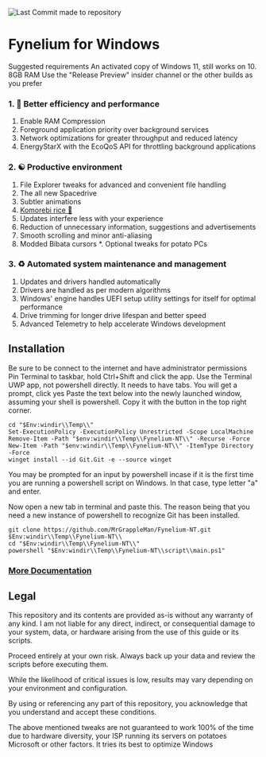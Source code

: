![Last Commit made to repository](https://img.shields.io/github/last-commit/MrGrappleMan/Fynelium-NT?style=for-the-badge)

# Fynelium for Windows
Suggested requirements
An activated copy of Windows 11, still works on 10.
8GB RAM
Use the "Release Preview" insider channel or the other builds as you prefer

### 1. 🚀 Better efficiency and performance

1. Enable RAM Compression
2. Foreground application priority over background services
3. Network optimizations for greater throughput and reduced latency
4. EnergyStarX with the EcoQoS API for throttling background applications

### 2. ☯️ Productive environment

1. File Explorer tweaks for advanced and convenient file handling
2. The all new Spacedrive
3. Subtler animations
4. [Komorebi rice 🍉](https://lgug2z.github.io/komorebi/)
5. Updates interfere less with your experience
6. Reduction of unnecessary information, suggestions and advertisements
7. Smooth scrolling and minor anti-aliasing
8. Modded Bibata cursors
*. Optional tweaks for potato PCs

### 3. ♻️ Automated system maintenance and management

1. Updates and drivers handled automatically
2. Drivers are handled as per modern algorithms
3. Windows' engine handles UEFI setup utility settings for itself for optimal performance
4. Drive trimming for longer drive lifespan and better speed
5. Advanced Telemetry to help accelerate Windows development

## Installation

Be sure to be connect to the internet and have administrator permissions
Pin Terminal to taskbar, hold Ctrl+Shift and click the app. Use the Terminal UWP app, not powershell directly. It needs to have tabs.
You will get a prompt, click yes
Paste the text below into the newly launched window, assuming your shell is powershell. Copy it with the button in the top right corner.

```
cd "$Env:windir\\Temp\\"
Set-ExecutionPolicy -ExecutionPolicy Unrestricted -Scope LocalMachine
Remove-Item -Path "$env:windir\\Temp\\Fynelium-NT\\" -Recurse -Force
New-Item -Path "$env:windir\\Temp\\Fynelium-NT\\" -ItemType Directory -Force
winget install --id Git.Git -e --source winget

```
You may be prompted for an input by powershell incase if it is the first time you are running a powershell script on Windows.
In that case, type letter "a" and enter.

Now open a new tab in terminal and paste this. The reason being that you need a new instance of powershell to recognize Git has been installed.

```
git clone https://github.com/MrGrappleMan/Fynelium-NT.git $Env:windir\\Temp\\Fynelium-NT\\
cd "$Env:windir\\Temp\\Fynelium-NT\\"
powershell "$Env:windir\\Temp\\Fynelium-NT\\script\\main.ps1"

```

### [More Documentation](https://www.notion.so/Windows-27642d161cf980b395c2fbbd1d1f70ae?source=copy_link)

## Legal

This repository and its contents are provided as-is without any warranty of any kind.
I am not liable for any direct, indirect, or consequential damage to your system, data, or hardware arising from the use of this guide or its scripts.

Proceed entirely at your own risk. Always back up your data and review the scripts before executing them.

While the likelihood of critical issues is low, results may vary depending on your environment and configuration.

By using or referencing any part of this repository, you acknowledge that you understand and accept these conditions.

The above mentioned tweaks are not guaranteed to work 100% of the time due to hardware diversity, your ISP running its servers on potatoes Microsoft or other factors.
It tries its best to optimize Windows
